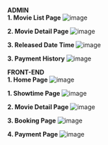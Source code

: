 **ADMIN**<br/>
**1. Movie List Page**
![image](https://user-images.githubusercontent.com/102743164/166428663-06a90c7b-c696-4da5-aea5-97d59a64ce9f.png)

**2. Movie Detail Page**
![image](https://user-images.githubusercontent.com/102743164/166428708-9d4db1e8-1c10-4df9-a505-496bfa017013.png)

**3. Released Date Time**
![image](https://user-images.githubusercontent.com/102743164/166428912-f0e7b330-c8d3-4de4-b5df-85c202a5aba8.png)

**3. Payment History**
![image](https://user-images.githubusercontent.com/102743164/166429296-31a62e04-08c6-4688-9d42-bf974ba53905.png)


**FRONT-END**<br/>
**1. Home Page**
![image](https://user-images.githubusercontent.com/102743164/166433272-cbc7e0d5-487e-4ef7-850d-849efa82e689.png)

**1. Showtime Page**
![image](https://user-images.githubusercontent.com/102743164/166430891-63ef65c5-4458-4b17-8ff4-15e0a8229574.png)

**2. Movie Detail Page**
![image](https://user-images.githubusercontent.com/102743164/166432966-e971efeb-c2b2-4699-8442-a5bd4d2579cb.png)

**3. Booking Page**
![image](https://user-images.githubusercontent.com/102743164/166431792-4fed6112-c464-4368-b20d-e2a8ba4b13be.png)

**4. Payment Page**
![image](https://user-images.githubusercontent.com/102743164/166434214-cb6538c6-2470-402e-ad8c-90c7584cfce0.png)

